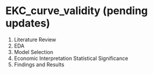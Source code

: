 # EKC_curve_validity (pending updates)


1. Literature Review
2. EDA
3. Model Selection
4. Economic Interpretation Statistical Significance
5. Findings and Results

